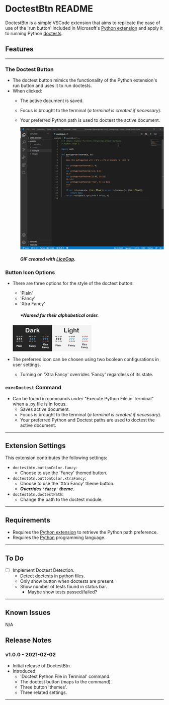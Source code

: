 <div © 2021 Noah Synowiec noahsyn1@gmail.com></div>

# DoctestBtn README

DoctestBtn is a simple VSCode extension that aims to replicate the ease of use of the 'run button' included in Microsoft's [Python extension](https://marketplace.visualstudio.com/items?itemName=ms-python.python) and apply it to running Python [doctests](https://docs.python.org/3/library/doctest.html).

## Features
- - -
### The Doctest Button

* The doctest button mimics the functionality of the Python extension's run button and uses it to run doctests.
* When clicked:
  * The active document is saved.
  * Focus is brought to the terminal (*a terminal is created if necessary*).
  * Your preferred Python path is used to doctest the active document.

       <img src=https://raw.githubusercontent.com/NoahSyn10/VSCode-PyDoctestBtn/main/assets/example/ExampleGif.gif width="750">
      
      ##### GIF created with [LiceCap](http://www.cockos.com/licecap/).

### Button Icon Options

* There are three options for the style of the doctest button:
  * 'Plain'
  * 'Fancy'
  * 'Xtra Fancy'
    ##### *Named for their alphabetical order.
    
  <img src=https://raw.githubusercontent.com/NoahSyn10/VSCode-PyDoctestBtn/main/assets/example/BtnComparison.png width="250">

* The preferred icon can be chosen using two boolean configurations in user settings.
  * Turning on 'Xtra Fancy' overrides 'Fancy' regardless of its state.

### `execDoctest` Command

* Can be found in commands under "Execute Python File in Terminal" when a .py file is in focus.
  * Saves active document.
  * Focus is brought to the terminal (*a terminal is created if necessary*).
  * Your preferred Python and Doctest paths are used to doctest the active document.
  
- - -

## Extension Settings

This extension contributes the following settings:

* `doctestbtn.buttonColor.fancy`: 
  * Choose to use the 'Fancy' themed button.
* `doctestbtn.buttonColor.xtraFancy`: 
  * Choose to use the 'Xtra Fancy' theme button.
  * ***Overrides `'fancy'` theme.***
* `doctestbtn.doctestPath`: 
  * Change the path to the doctest module.
  

- - -

## Requirements

* Requires the [Python extension](https://marketplace.visualstudio.com/items?itemName=ms-python.python) to retrieve the Python path preference.
* Requires the [Python](https://www.python.org/) programming language.

- - -

## To Do

* [ ] Implement Doctest Detection.
  * Detect doctests in python files.
  * Only show button when doctests are present.
  * Show number of tests found in status bar.
    * Maybe show tests passed/failed?

- - -
## Known Issues

N/A

## Release Notes

### v1.0.0 - 2021-02-02

* Initial release of DoctestBtn.
* Introduced:
  * 'Doctest Python File in Terminal' command.
  * The doctest button (maps to the command).
  * Three button 'themes'.
  * Three related settings.

---